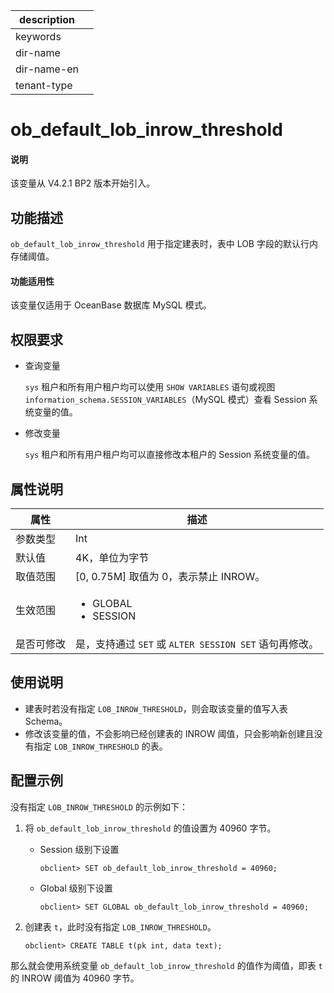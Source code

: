 |description||
|---|---|
|keywords||
|dir-name||
|dir-name-en||
|tenant-type||

# ob_default_lob_inrow_threshold

<main id="notice" type='explain'>
  <h4>说明</h4>
  <p>该变量从 V4.2.1 BP2 版本开始引入。</p>
</main>

## 功能描述

`ob_default_lob_inrow_threshold` 用于指定建表时，表中 LOB 字段的默认行内存储阈值。

  <main id="notice" >
    <h4>功能适用性</h4>
    <p>该变量仅适用于 OceanBase 数据库 MySQL 模式。</p>
  </main>

## 权限要求

* 查询变量

  `sys` 租户和所有用户租户均可以使用 `SHOW VARIABLES` 语句或视图 `information_schema.SESSION_VARIABLES`（MySQL 模式）查看 Session 系统变量的值。

* 修改变量

  `sys` 租户和所有用户租户均可以直接修改本租户的 Session 系统变量的值。

## 属性说明

| 属性       | 描述 |
| ----------| ----- |
| 参数类型    | Int |
| 默认值      | 4K，单位为字节 |
| 取值范围    | [0, 0.75M] 取值为 0，表示禁止 INROW。|
| 生效范围    | <ul><li>GLOBAL  </li><li>SESSION </li></ul>|
| 是否可修改  | 是，支持通过 `SET` 或 `ALTER SESSION SET` 语句再修改。|

## 使用说明

* 建表时若没有指定 `LOB_INROW_THRESHOLD`，则会取该变量的值写入表 Schema。
* 修改该变量的值，不会影响已经创建表的 INROW 阈值，只会影响新创建且没有指定 `LOB_INROW_THRESHOLD` 的表。

## 配置示例

没有指定 `LOB_INROW_THRESHOLD` 的示例如下：

1. 将 `ob_default_lob_inrow_threshold` 的值设置为 40960 字节。

    * Session 级别下设置

        ```shell
        obclient> SET ob_default_lob_inrow_threshold = 40960;
        ```

    * Global 级别下设置

        ```shell
        obclient> SET GLOBAL ob_default_lob_inrow_threshold = 40960;
        ```

2. 创建表 `t`，此时没有指定 `LOB_INROW_THRESHOLD`。

   ```shell
   obclient> CREATE TABLE t(pk int, data text);
   ```

  那么就会使用系统变量 `ob_default_lob_inrow_threshold` 的值作为阈值，即表 `t` 的 INROW 阈值为 40960 字节。
